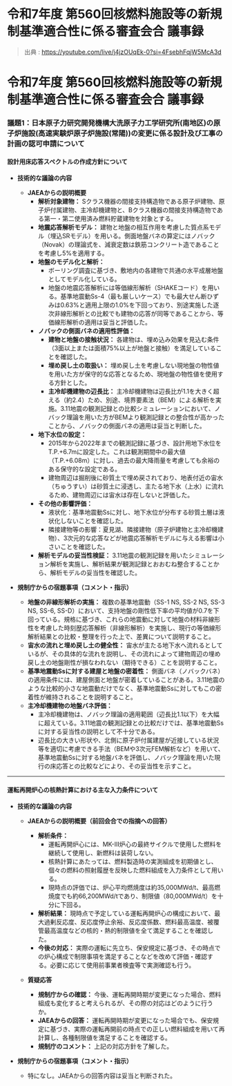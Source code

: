 # 令和7年度 第560回核燃料施設等の新規制基準適合性に係る審査会合 議事録
> 出典 : https://youtube.com/live/j4jzOUqEk-0?si=4FsebhFqjW5McA3d

# 令和7年度 第560回核燃料施設等の新規制基準適合性に係る審査会合 議事録

### 議題1：日本原子力研究開発機構大洗原子力工学研究所(南地区)の原子炉施設(高速実験炉原子炉施設(常陽))の変更に係る設計及び工事の計画の認可申請について

#### 設計用床応答スペクトルの作成方針について

- **技術的な議論の内容**
    - **JAEAからの説明概要**
        - **解析対象建物：** Sクラス機器の間接支持構造物である原子炉建物、原子炉付属建物、主冷却機建物と、Bクラス機器の間接支持構造物である第一・第二使用済み燃料貯蔵建物を対象とする。
        - **地震応答解析モデル：** 建物と地盤の相互作用を考慮した質点系モデル（埋込SRモデル）を用いる。側面地盤バネの算定にはノバック（Novak）の理論式を、減衰定数は鉄筋コンクリート造であることを考慮し5%を適用する。
        - **地盤のモデル化と解析：**
            - ボーリング調査に基づき、敷地内の各建物で共通の水平成層地盤としてモデル化している。
            - 地盤の地震応答解析には等価線形解析（SHAKEコード）を用いる。基準地震動Ss-4（最も厳しいケース）でも最大せん断ひずみは0.63%と適用上限の1.0%を下回っており、別途実施した逐次非線形解析との比較でも建物の応答が同等であることから、等価線形解析の適用は妥当と評価した。
        - **ノバックの側面バネの適用性評価：**
            - **建物と地盤の接触状況：** 各建物は、埋め込み効果を見込む条件（3面以上または面積75%以上が地盤と接触）を満足していることを確認した。
            - **埋め戻し土の取扱い：** 埋め戻し土を考慮しない現地盤の物性値を用いた方が保守的な応答となるため、現地盤の物性値を使用する方針とした。
            - **主冷却機建物の辺長比：** 主冷却機建物は辺長比が1.1を大きく超える（約2.4）ため、別途、境界要素法（BEM）による解析を実施。3.11地震の観測記録との比較シミュレーションにおいて、ノバック理論を用いた方がBEMより観測記録との整合性が高かったことから、ノバックの側面バネの適用は妥当と判断した。
        - **地下水位の設定：**
            - 2015年から2022年までの観測記録に基づき、設計用地下水位をT.P.+6.7mに設定した。これは観測期間中の最大値（T.P.+6.08m）に対し、過去の最大降雨量を考慮しても余裕のある保守的な設定である。
            - 建物周辺は掘削後に砂質土で埋め戻されており、地表付近の宙水（ちゅうすい）は砂質土に浸透し、主たる地下水（上水）に流れるため、建物周辺には宙水は存在しないと評価した。
        - **その他の影響評価：**
            - 液状化：基準地震動Ssに対し、地下水位が分布する砂質土層は液状化しないことを確認した。
            - 隣接建物等の影響：夏見湖、隣接建物（原子炉建物と主冷却機建物）、3次元的な応答などが地震応答解析モデルに与える影響は小さいことを確認した。
        - **解析モデルの妥当性検証：** 3.11地震の観測記録を用いたシミュレーション解析を実施し、解析結果が観測記録とおおむね整合することから、解析モデルの妥当性を確認した。
            
- **規制庁からの宿題事項（コメント・指示）**
    - **地盤の非線形解析の実施：** 複数の基準地震動（SS-1 NS, SS-2 NS, SS-3 NS, SS-6, SS-D）において、支持地盤の剛性低下率の平均値が0.7を下回っている。規格に基づき、これらの地震動に対して地盤の材料非線形性を考慮した時刻歴応答解析（非線形解析）を実施し、現行の等価線形解析結果との比較・整理を行った上で、差異について説明すること。
    - **宙水の流れと埋め戻し土の健全性：** 宙水が主たる地下水へ流れるとしているが、その具体的な流れを説明し、その流れによって建物周辺の埋め戻し土の地盤剛性が損なわれない（期待できる）ことを説明すること。
    - **基準地震動Ssに対する建屋と地盤の密着性：** 側面バネ（ノバックバネ）の適用条件には、建屋側面と地盤が密着していることがある。3.11地震のような比較的小さな地震動だけでなく、基準地震動Ssに対してもこの密着性が維持されることを説明すること。
    - **主冷却機建物の地盤バネ評価：**
        - 主冷却機建物は、ノバック理論の適用範囲（辺長比1.1以下）を大幅に超えている。3.11地震の観測記録との比較だけでは、基準地震動Ssに対する妥当性の説明として不十分である。
        - 辺長比の大きい形状や、北側に原子炉付属建屋が近接している状況等を適切に考慮できる手法（BEMや3次元FEM解析など）を用いて、基準地震動Ssに対する地盤バネを評価し、ノバック理論を用いた現行の床応答との比較などにより、その妥当性を示すこと。

---

#### 運転再開炉心の核熱計算における主な入力条件について

- **技術的な議論の内容**
    - **JAEAからの説明概要（前回会合での指摘への回答）**
        - **解析条件：**
            - 運転再開炉心には、MK-Ⅲ炉心の最終サイクルで使用した燃料を継続して使用し、新燃料は装荷しない。
            - 核熱計算にあたっては、燃料製造時の実測組成を初期値とし、個々の燃料の照射履歴を反映した燃料組成を入力条件として用いる。
            - 現時点の評価では、炉心平均燃焼度は約35,000MWd/t、最高燃焼度でも約66,200MWd/tであり、制限値（80,000MWd/t）を十分に下回る。
        - **解析結果：** 現時点で予定している運転再開炉心の構成において、最大過剰反応度、反応度停止余裕、反応度係数、燃料最高温度、被覆管最高温度などの核的・熱的制限値を全て満足することを確認した。
        - **今後の対応：** 実際の運転に先立ち、保安規定に基づき、その時点での炉心構成で制限事項を満足することなどを改めて評価・確認する。必要に応じて使用前事業者検査等で実測確認も行う。

    - **質疑応答**
        - **規制庁からの確認：** 今後、運転再開時期が変更になった場合、燃料組成も変化すると考えられるが、その際の対応はどのように行うか。
        - **JAEAからの回答：** 運転再開時期が変更になった場合でも、保安規定に基づき、実際の運転再開前の時点での正しい燃料組成を用いて再計算し、各種制限値を満足することを確認する。
        - **規制庁のコメント：** 上記の対応方針を了解した。
            
- **規制庁からの宿題事項（コメント・指示）**
    - 特になし。JAEAからの回答内容は妥当と判断された。